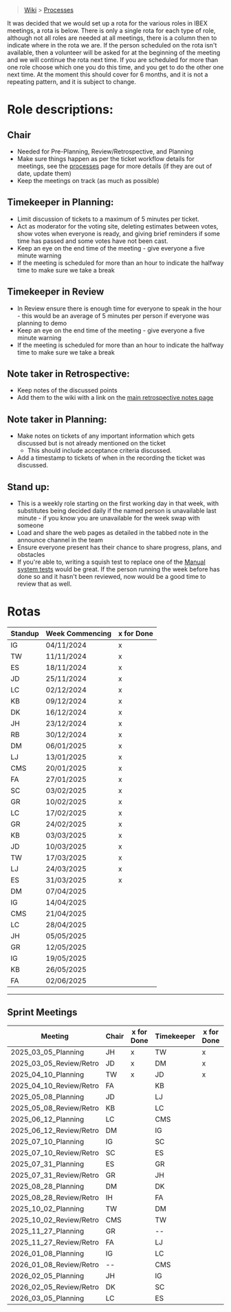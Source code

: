 > [Wiki](Home) > [Processes](Processes)

It was decided that we would set up a rota for the various roles in IBEX meetings, a rota is below. There is only a single rota for each type of role, although not all roles are needed at all meetings, there is a column then to indicate where in the rota we are. If the person scheduled on the rota isn't available, then a volunteer will be asked for at the beginning of the meeting and we will continue the rota next time. If you are scheduled for more than one role choose which one you do this time, and you get to do the other one next time. At the moment this should cover for 6 months, and it is not a repeating pattern, and it is subject to change.

# Role descriptions:
## Chair 
* Needed for Pre-Planning, Review/Retrospective, and Planning
* Make sure things happen as per the ticket workflow details for meetings, see the [processes](Processes) page for more details (if they are out of date, update them)
* Keep the meetings on track (as much as possible)

## Timekeeper in Planning:
* Limit discussion of tickets to a maximum of 5 minutes per ticket.
* Act as moderator for the voting site, deleting estimates between votes, show votes when everyone is ready, and giving brief reminders if some time has passed and some votes have not been cast.
* Keep an eye on the end time of the meeting - give everyone a five minute warning
* If the meeting is scheduled for more than an hour to indicate the halfway time to make sure we take a break

## Timekeeper in Review
* In Review ensure there is enough time for everyone to speak in the hour - this would be an average of 5 minutes per person if everyone was planning to demo
* Keep an eye on the end time of the meeting - give everyone a five minute warning
* If the meeting is scheduled for more than an hour to indicate the halfway time to make sure we take a break

## Note taker in Retrospective:
* Keep notes of the discussed points
* Add them to the wiki with a link on the [main retrospective notes page](Retrospective-Notes)

## Note taker in Planning:
* Make notes on tickets of any important information which gets discussed but is not already mentioned on the ticket
  * This should include acceptance criteria discussed.
* Add a timestamp to tickets of when in the recording the ticket was discussed.

## Stand up:
* This is a weekly role starting on the first working day in that week, with substitutes being decided daily if the named person is unavailable last minute - if you know you are unavailable for the week swap with someone
* Load and share the web pages as detailed in the tabbed note in the announce channel in the team
* Ensure everyone present has their chance to share progress, plans, and obstacles
* If you're able to, writing a squish test to replace one of the [Manual system tests](https://github.com/ISISComputingGroup/ibex_developers_manual/wiki/Manual-System-Tests) would be great. If the person running the week before has done so and it hasn't been reviewed, now would be a good time to review that as well. 

# Rotas

 | Standup | Week Commencing | x for Done |
  |--- | --- | --- |
 |IG | 04/11/2024 |x |
 |TW | 11/11/2024 |x |
 |ES | 18/11/2024 |x |
 |JD | 25/11/2024 |x |
 |LC | 02/12/2024 |x |
 |KB | 09/12/2024 |x |
 |DK | 16/12/2024 |x |
 |JH | 23/12/2024 |x |
 |RB | 30/12/2024 |x |
 |DM | 06/01/2025 |x |
 |LJ | 13/01/2025 |x |
 |CMS | 20/01/2025 |x |
 |FA | 27/01/2025 |x |
 |SC | 03/02/2025 |x |
 |GR | 10/02/2025 |x |
 |LC | 17/02/2025 |x |
 |GR | 24/02/2025 |x |
 |KB | 03/03/2025 |x |
 |JD | 10/03/2025 |x |
 |TW | 17/03/2025 |x |
 |LJ | 24/03/2025 |x |
 |ES | 31/03/2025 |x |
 |DM | 07/04/2025 | |
 |IG | 14/04/2025 | |
 |CMS | 21/04/2025 | |
 |LC | 28/04/2025 | |
 |JH | 05/05/2025 | |
 |GR | 12/05/2025 | |
 |IG | 19/05/2025 | |
 |KB | 26/05/2025 | |
 |FA | 02/06/2025 | |




***

## Sprint Meetings
| Meeting| Chair | x for Done | Timekeeper | x for Done | Note taker | x for Done |
| ---| --- | --- | ---| --- | --- | --- |
| 2025_03_05_Planning| JH |x  | TW|x  | IG|x  |
| 2025_03_05_Review/Retro| JD | x | DM| x | SC| x |
| 2025_04_10_Planning| TW | x | JD| x | DM| x |
| 2025_04_10_Review/Retro| FA |  | KB|  | DK|  |
| 2025_05_08_Planning| JD |  | LJ|  | GR|  |
| 2025_05_08_Review/Retro| KB |  | LC|  | ES|  |
| 2025_06_12_Planning| LC |  | CMS|  | JH|  |
| 2025_06_12_Review/Retro| DM |  | IG|  | LJ|  |
| 2025_07_10_Planning| IG |  | SC|  | TW|  |
| 2025_07_10_Review/Retro| SC |  | ES|  | DM|  |
| 2025_07_31_Planning| ES |  | GR|  | SC|  |
| 2025_07_31_Review/Retro| GR |  | JH|  | LC|  |
| 2025_08_28_Planning| DM |  | DK|  | LJ|  |
| 2025_08_28_Review/Retro| IH |  | FA|  | IG|  |
| 2025_10_02_Planning| TW |  | DM|  | DK|  |
| 2025_10_02_Review/Retro| CMS |  | TW|  | GR|  |
| 2025_11_27_Planning| GR |  | --|  | ES|  |
| 2025_11_27_Review/Retro| FA |  | LJ|  | --|  |
| 2026_01_08_Planning| IG |  | LC|  | LJ|  |
| 2026_01_08_Review/Retro| -- |  | CMS|  | TW|  |
| 2026_02_05_Planning| JH |  | IG|  | SC|  |
| 2026_02_05_Review/Retro| DK |  | SC|  | DM|  |
| 2026_03_05_Planning| LC |  | ES|  | JH|  |





